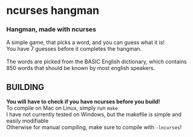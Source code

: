 # ncurses hangman

### Hangman, made with ncurses

A simple game, that picks a word, and you can guess what it is!<br>
You have 7 guesses before it completes the hangman.<br>
<br>
The words are picked from the BASIC English dictionary, which contains 850 words that should be known by most english speakers.

## BUILDING

**You will have to check if you have ncurses before you build!**<br>
To compile on Mac on Linux, simply run `make`<br>
I have not currently tested on Windows, but the makefile is simple and easily modifiable<br>
Otherwise for manual compiling, make sure to compile with `-lncurses`!

